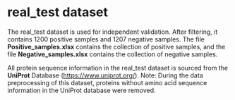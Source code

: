 # real_test dataset
The real_test dataset is used for independent validation. After filtering, it contains 1200 positive samples and 1207 negative samples. The file **Positive_samples.xlsx** contains the collection of positive samples, and the file **Negative_samples.xlsx** contains the collection of negative samples.

All protein sequence information in the real_test dataset is sourced from the **UniProt** Database (https://www.uniprot.org/).
Note: During the data preprocessing of this dataset, proteins without amino acid sequence information in the UniProt database were removed.
